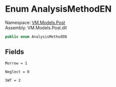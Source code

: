 # <a id="VM_Models_Post_AnalysisMethodEN"></a> Enum AnalysisMethodEN

Namespace: [VM.Models.Post](VM.Models.Post.md)  
Assembly: VM.Models.Post.dll  

```csharp
public enum AnalysisMethodEN
```

## Fields

`Morrow = 1` 

`Neglect = 0` 

`SWT = 2` 

